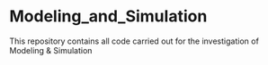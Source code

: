 # Modeling_and_Simulation
This repository contains all code carried out for the investigation of Modeling &amp; Simulation
